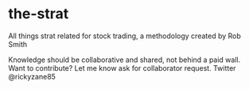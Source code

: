 # the-strat
All things strat related for stock trading, a methodology created by Rob Smith

Knowledge should be collaborative and shared, not behind a paid wall.  Want to contribute?  Let me know ask for collaborator request.  Twitter @rickyzane85
